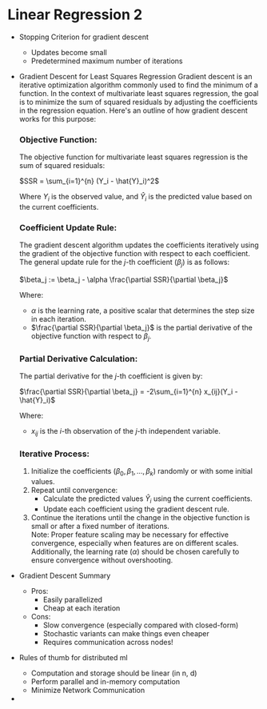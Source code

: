 # Linear Regression 2
- Stopping Criterion for gradient descent
	- Updates become small
	- Predetermined maximum number of iterations
- Gradient Descent for Least Squares Regression
	Gradient descent is an iterative optimization algorithm commonly used to find the minimum of a function. In the context of multivariate least squares regression, the goal is to minimize the sum of squared residuals by adjusting the coefficients in the regression equation. Here's an outline of how gradient descent works for this purpose:
	
	### Objective Function:
	
	The objective function for multivariate least squares regression is the sum of squared residuals:
	
	$SSR = \sum_{i=1}^{n} (Y_i - \hat{Y}_i)^2$
	
	Where $Y_i$ is the observed value, and $\hat{Y}_i$ is the predicted value based on the current coefficients.
	
	### Coefficient Update Rule:
	
	The gradient descent algorithm updates the coefficients iteratively using the gradient of the objective function with respect to each coefficient. The general update rule for the $j$-th coefficient ($\beta_j$) is as follows:
	
	$\beta_j := \beta_j - \alpha \frac{\partial SSR}{\partial \beta_j}$
	
	Where:
	- $\alpha$ is the learning rate, a positive scalar that determines the step size in each iteration.
	- $\frac{\partial SSR}{\partial \beta_j}$ is the partial derivative of the objective function with respect to $\beta_j$.
	
	### Partial Derivative Calculation:
	
	The partial derivative for the $j$-th coefficient is given by:
	
	$\frac{\partial SSR}{\partial \beta_j} = -2\sum_{i=1}^{n} x_{ij}(Y_i - \hat{Y}_i)$
	
	Where:
	- $x_{ij}$ is the $i$-th observation of the $j$-th independent variable.
	
	### Iterative Process:
	
	1. Initialize the coefficients ($\beta_0, \beta_1, \ldots, \beta_k$) randomly or with some initial values.
	2. Repeat until convergence:
	    - Calculate the predicted values $\hat{Y}_i$ using the current coefficients.
	    - Update each coefficient using the gradient descent rule.
	3. Continue the iterations until the change in the objective function is small or after a fixed number of iterations.	
	Note: Proper feature scaling may be necessary for effective convergence, especially when features are on different scales. Additionally, the learning rate ($\alpha$) should be chosen carefully to ensure convergence without overshooting.
- Gradient Descent Summary
	- Pros:  
		- Easily parallelized  
		- Cheap at each iteration
	- Cons:  
		- Slow convergence (especially compared with closed-form)
		- Stochastic variants can make things even cheaper
		- Requires communication across nodes!
- Rules of thumb for distributed ml
	- Computation and storage should be linear (in n, d)
	- Perform parallel and in-memory computation
	- Minimize Network Communication
- 